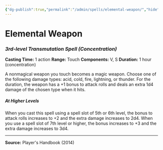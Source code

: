 ```yaml
---
{"dg-publish":true,"permalink":"/admin/spells/elemental-weapon/","hide":true,"updated":"2025-08-05T19:49:54.494+01:00"}
---
```


# Elemental Weapon
### *3rd-level Transmutation Spell* *(Concentration)*
**Casting Time:** 1 action
**Range:** Touch
**Components:** V, S
**Duration:** 1 hour (concentration)

A nonmagical weapon you touch becomes a magic weapon. Choose one of the following damage types: acid, cold, fire, lightning, or thunder. For the duration, the weapon has a +1 bonus to attack rolls and deals an extra 1d4 damage of the chosen type when it hits.

##### At Higher Levels
When you cast this spell using a spell slot of 5th or 6th level, the bonus to attack rolls increases to +2 and the extra damage increases to 2d4. When you use a spell slot of 7th level or higher, the bonus increases to +3 and the extra damage increases to 3d4.

---
**Source:** Player's Handbook (2014)